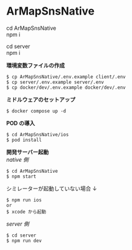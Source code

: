 # ArMapSnsNative

cd ArMapSnsNative  
npm i

cd server  
npm i

**環境変数ファイルの作成**

```
$ cp ArMapSnsNative/.env.example client/.env
$ cp server/.env.example server/.env
$ cp docker/dev/.env.example docker/dev/.env
```

**ミドルウェアのセットアップ**

```
$ docker compose up -d
```

**POD の導入**

```
$ cd ArMapSnsNative/ios
$ pod install
```

**開発サーバー起動**  
_native 側_

```
$ cd ArMapSnsNative
$ npm start
```

シミレーターが起動していない場合 ↓

```
$ npm run ios
or
$ xcode から起動
```

_server 側_

```
$ cd server
$ npm run dev
```
